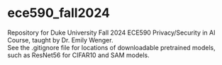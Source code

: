# ece590_fall2024
Repository for Duke University Fall 2024 ECE590 Privacy/Security in AI Course, taught by Dr. Emily Wenger.
<br>
See the .gitignore file for locations of downloadable pretrained models, such as ResNet56 for CIFAR10 and SAM models.
